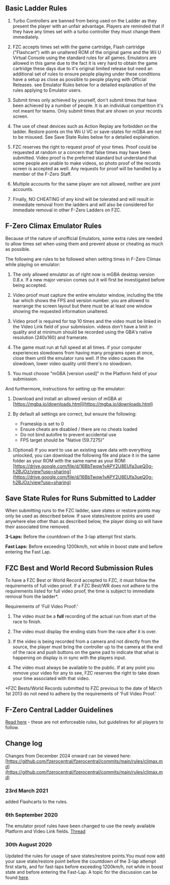 ## Basic Ladder Rules

1. Turbo Controllers are banned from being used on the Ladder as they present the player with an unfair advantage. Players are reminded that if they have any times set with a turbo controller they must change them immediately.

1. FZC accepts times set with the game cartridge, Flash cartridge ("Flashcart") with an unaltered ROM of the original game and the Wii U Virtual Console using the standard rules for all games. Emulators are allowed in this game due to the fact it is very hard to obtain the game cartridge these days due to it's original limited release but need an additional set of rules to ensure people playing under these conditions have a setup as close as possible to people playing with Official Releases. see Emulator Rules below for a detailed explanation of the rules applying to Emulator users.

1. Submit times only achieved by yourself, don't submit times that have been achieved by a number of people. It is an individual competition it's not meant for teams. Only submit times that are shown on your records screen.

1. The use of cheat devices such as Action Replay are forbidden on the ladder. Restore points on the Wii U VC or save-states for mGBA are not to be misused. See Save State Rules below for a detailed explaination.

1. FZC reserves the right to request proof of your times. Proof could be requested at random or a concern that false times may have been submitted. Video proof is the preferred standard but understand that some people are unable to make videos, so photo proof of the records screen is accepted as well. Any requests for proof will be handled by a member of the F-Zero Staff.

1. Multiple accounts for the same player are not allowed, neither are joint accounts.

1. Finally, NO CHEATING of any kind will be tolerated and will result in immediate removal from the ladders and will also be considered for immediate removal in other F-Zero Ladders on FZC.


## F-Zero Climax Emulator Rules

Because of the nature of unofficial Emulators, some extra rules are needed to allow times set when using them and prevent abuse or cheating as much as possible.

The following are rules to be followed when setting times in F-Zero Climax while playing on emulator:

1. The only allowed emulator as of right now is mGBA desktop version 0.8.x. If a new major version comes out it will first be investigated before being accepted.

1. Video proof must capture the entire emulator window, including the title bar which shows the FPS and version number. you are allowed to rearrange the screen layout but there must be at least one window showing the requested information unaltered.

1. Video proof is required for top 10 times and the video must be linked in the Video Link field of your submission. videos don't have a limit in quality and at minimum should be recorded using the GBA's native resolution (240x160) and framerate.

1. The game must run at full speed at all times. if your computer experiences slowdowns from having many programs open at once, close them until the emulator runs well. If the video causes the slowdown, lower video quality until there's no slowdown.

1. You must choose "mGBA [version used]" in the Platform field of your submission.

And furthermore, instructions for setting up the emulator:

1. Download and install an allowed version of mGBA at [https://mgba.io/downloads.html](https://mgba.io/downloads.html)

1. By default all settings are correct, but ensure the following:

    - Frameskip is set to 0
    - Ensure cheats are disabled / there are no cheats loaded
    - Do not bind autofire to prevent accidental use
    - FPS target should be "Native (59.7275)"

1. (Optional) If you want to use an existing save data with everything unlocked, you can download the following file and place it in the same folder as your ROM with the same name as your ROM: [https://drive.google.com/file/d/16BbTwqw1vAPY2U8EUfa3ueQ0g-h2BJOz/view?usp=sharing](https://drive.google.com/file/d/16BbTwqw1vAPY2U8EUfa3ueQ0g-h2BJOz/view?usp=sharing)


## Save State Rules for Runs Submitted to Ladder

When submitting runs to the FZC ladder, save states or restore points may only be used as described below. If save states/restore points are used anywhere else other than as described below, the player doing so will have their associated time removed.

**3-Laps:** Before the countdown of the 3-lap attempt first starts.

**Fast Laps:** Before exceeding 1200km/h, not while in boost state and before entering the Fast Lap.


## FZC Best and World Record Submission Rules

To have a FZC Best or World Record accepted to FZC, it must follow the requirements of full video proof. If a FZC Best/WR does not adhere to the requirements listed for full video proof, the time is subject to immediate removal from the ladder\*.

Requirements of 'Full Video Proof:'

1. The video must be a **full** recording of the actual run from start of the race to finish.

1. The video must display the ending stats from the race after it is over.

1. If the video is being recorded from a camera and not directly from the source, the player must bring the controller up to the camera at the end of the race and push buttons on the game pad to indicate that what is happening on display is in sync with the players input.

1. The video must always be available to the public. If at any point you remove your video for any to see, FZC reserves the right to take down your time associated with that video.

\*FZC Bests/World Records submitted to FZC previous to the date of March 1st 2013 do not need to adhere by the requirements of 'Full Video Proof.'


## F-Zero Central Ladder Guidelines

[Read here](/guidelines.php) - these are not enforceable rules, but guidelines for all players to follow.


## Change log

Changes from December 2024 onward can be viewed here: [https://github.com/fzerocentral/fzerocentral/commits/main/rules/climax.md](https://github.com/fzerocentral/fzerocentral/commits/main/rules/climax.md)

### 23rd March 2021

added Flashcarts to the rules.

### 6th September 2020

The emulator proof rules have been changed to use the newly available Platform and Video Link fields. [Thread](https://fzerocentral.org/viewtopic.php?t=14382)

### 30th August 2020

Updated the rules for usage of save states/restore points.You must now add your save state/restore point before the countdown of the 3-lap attempt first starts, and for fast-laps before exceeding 1200km/h, not while in boost state and before entering the Fast-Lap. A topic for the discussion can be found [here](https://fzerocentral.org/viewtopic.php?t=14381).
